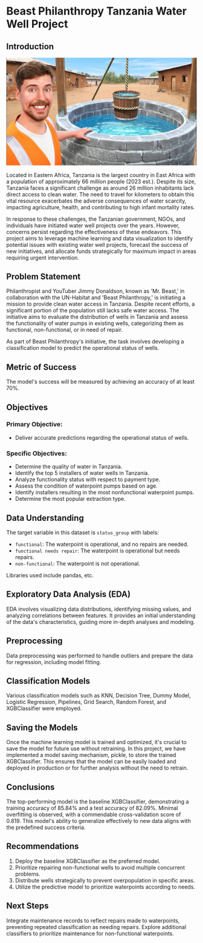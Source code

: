 # Beast Philanthropy Tanzania Water Well Project

## Introduction

![Water well](Beast.jpg)

Located in Eastern Africa, Tanzania is the largest country in East Africa with a population of approximately 66 million people (2023 est.). Despite its size, Tanzania faces a significant challenge as around 26 million inhabitants lack direct access to clean water. The need to travel for kilometers to obtain this vital resource exacerbates the adverse consequences of water scarcity, impacting agriculture, health, and contributing to high infant mortality rates.

In response to these challenges, the Tanzanian government, NGOs, and individuals have initiated water well projects over the years. However, concerns persist regarding the effectiveness of these endeavors. This project aims to leverage machine learning and data visualization to identify potential issues with existing water well projects, forecast the success of new initiatives, and allocate funds strategically for maximum impact in areas requiring urgent intervention.

## Problem Statement

Philanthropist and YouTuber Jimmy Donaldson, known as 'Mr. Beast,' in collaboration with the UN-Habitat and 'Beast Philanthropy,' is initiating a mission to provide clean water access in Tanzania. Despite recent efforts, a significant portion of the population still lacks safe water access. The initiative aims to evaluate the distribution of wells in Tanzania and assess the functionality of water pumps in existing wells, categorizing them as functional, non-functional, or in need of repair.

As part of Beast Philanthropy's initiative, the task involves developing a classification model to predict the operational status of wells.

## Metric of Success

The model's success will be measured by achieving an accuracy of at least 70%.

## Objectives

### Primary Objective:
- Deliver accurate predictions regarding the operational status of wells.

### Specific Objectives:
- Determine the quality of water in Tanzania.
- Identify the top 5 installers of water wells in Tanzania.
- Analyze functionality status with respect to payment type.
- Assess the condition of waterpoint pumps based on age.
- Identify installers resulting in the most nonfunctional waterpoint pumps.
- Determine the most popular extraction type.

## Data Understanding

The target variable in this dataset is `status_group` with labels:
- `functional`: The waterpoint is operational, and no repairs are needed.
- `functional needs repair`: The waterpoint is operational but needs repairs.
- `non-functional`: The waterpoint is not operational.

Libraries used include pandas, etc.

## Exploratory Data Analysis (EDA)

EDA involves visualizing data distributions, identifying missing values, and analyzing correlations between features. It provides an initial understanding of the data's characteristics, guiding more in-depth analyses and modeling.

## Preprocessing

Data preprocessing was performed to handle outliers and prepare the data for regression, including model fitting.

## Classification Models

Various classification models such as KNN, Decision Tree, Dummy Model, Logistic Regression, Pipelines, Grid Search, Random Forest, and XGBClassifier were employed.

## Saving the Models
Once the machine learning model is trained and optimized, it's crucial to save the model for future use without retraining. In this project, we have implemented a model saving mechanism, pickle, to store the trained XGBClassifier. This ensures that the model can be easily loaded and deployed in production or for further analysis without the need to retrain.


## Conclusions

The top-performing model is the baseline XGBClassifier, demonstrating a training accuracy of 85.84% and a test accuracy of 82.09%. Minimal overfitting is observed, with a commendable cross-validation score of 0.819. This model's ability to generalize effectively to new data aligns with the predefined success criteria.

## Recommendations

1. Deploy the baseline XGBClassifier as the preferred model.
2. Prioritize repairing non-functional wells to avoid multiple concurrent problems.
3. Distribute wells strategically to prevent overpopulation in specific areas.
4. Utilize the predictive model to prioritize waterpoints according to needs.

## Next Steps

Integrate maintenance records to reflect repairs made to waterpoints, preventing repeated classification as needing repairs. Explore additional classifiers to prioritize maintenance for non-functional waterpoints.
